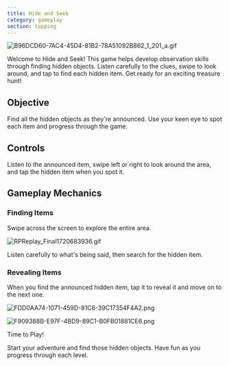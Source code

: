 ```yaml
---
title: Hide and Seek
category: gameplay
section: tapping
---
```

![B96DCD60-7AC4-45D4-81B2-78A51092B862_1_201_a.gif](https://help.studycat.com/hc/article_attachments/34930712507545)

Welcome to Hide and Seek! This game helps develop observation skills through finding hidden objects. Listen carefully to the clues, swipe to look around, and tap to find each hidden item. Get ready for an exciting treasure hunt!

## Objective

Find all the hidden objects as they're announced. Use your keen eye to spot each item and progress through the game.

## Controls

Listen to the announced item, swipe left or right to look around the area, and tap the hidden item when you spot it.

## Gameplay Mechanics

### Finding Items

Swipe across the screen to explore the entire area. 

![RPReplay_Final1720683936.gif](https://help.studycat.com/hc/article_attachments/34930712511513)

Listen carefully to what's being said, then search for the hidden item.

### Revealing Items

When you find the announced hidden item, tap it to reveal it and move on to the next one.

![FDD0AA74-1071-459D-81C6-39C17354F4A2.png](https://help.studycat.com/hc/article_attachments/34783745782809)


![F909388B-E97F-4BD9-89C1-B0FB01881CE6.png](https://help.studycat.com/hc/article_attachments/34783721841177)

Time to Play!

Start your adventure and find those hidden objects. Have fun as you progress through each level.